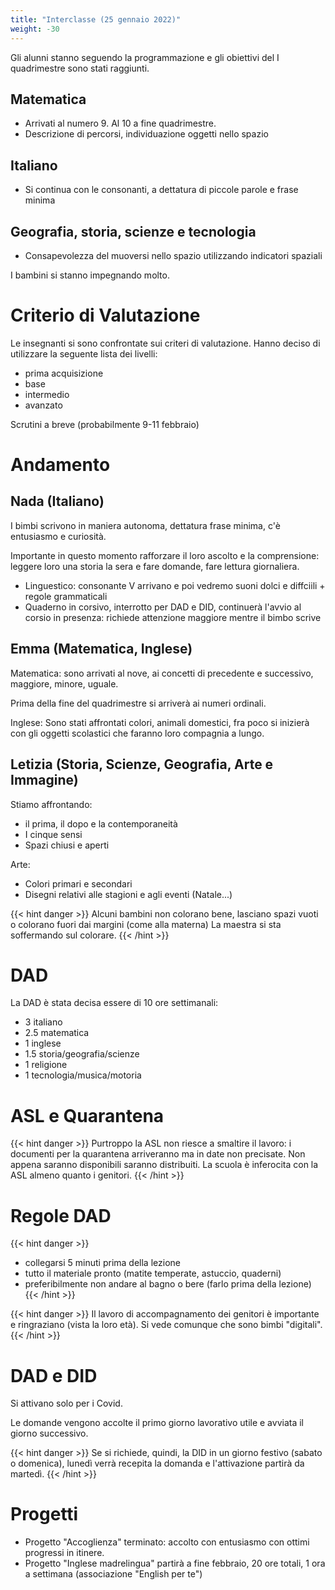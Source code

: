 ```yaml
---
title: "Interclasse (25 gennaio 2022)"
weight: -30
---
```


Gli alunni stanno seguendo la programmazione e gli obiettivi del I quadrimestre sono stati raggiunti.

## Matematica

- Arrivati al numero 9. Al 10 a fine quadrimestre.
- Descrizione di percorsi, individuazione oggetti nello spazio

## Italiano

- Si continua con le consonanti, a dettatura di piccole parole e frase minima

## Geografia, storia, scienze e tecnologia

- Consapevolezza del muoversi nello spazio utilizzando indicatori spaziali

I bambini si stanno impegnando molto.

# Criterio di Valutazione

Le insegnanti si sono confrontate sui criteri di valutazione.
Hanno deciso di utilizzare la seguente lista dei livelli:

- prima acquisizione
- base
- intermedio
- avanzato

Scrutini a breve (probabilmente 9-11 febbraio)

# Andamento

## Nada (Italiano)

I bimbi scrivono in maniera autonoma, dettatura frase minima, c'è entusiasmo e curiosità.

Importante in questo momento rafforzare il loro ascolto e la comprensione: leggere loro una storia la sera e fare domande, fare lettura giornaliera.

- Linguestico: consonante V arrivano e poi vedremo suoni dolci e diffciili + regole grammaticali
- Quaderno in corsivo, interrotto per DAD e DID, continuerà l'avvio al corsio in presenza: richiede attenzione maggiore mentre il bimbo scrive

## Emma (Matematica, Inglese)

Matematica: sono arrivati al nove, ai concetti di precedente e successivo, maggiore, minore, uguale.

Prima della fine del quadrimestre si arriverà ai numeri ordinali.

Inglese: Sono stati affrontati colori, animali domestici, fra poco si inizierà con gli oggetti scolastici che faranno loro compagnia a lungo.

## Letizia (Storia, Scienze, Geografia, Arte e Immagine)

Stiamo affrontando:
- il prima, il dopo e la contemporaneità
- I cinque sensi
- Spazi chiusi e aperti

Arte:
- Colori primari e secondari
- Disegni relativi alle stagioni e agli eventi (Natale...)

{{< hint danger >}}
Alcuni bambini non colorano bene, lasciano spazi vuoti o colorano fuori dai margini (come alla materna)
La maestra si sta soffermando sul colorare.
{{< /hint >}}

# DAD

La DAD è stata decisa essere di 10 ore settimanali:
- 3 italiano
- 2.5 matematica
- 1 inglese
- 1.5 storia/geografia/scienze
- 1 religione
- 1 tecnologia/musica/motoria

# ASL e Quarantena

{{< hint danger >}}
Purtroppo la ASL non riesce a smaltire il lavoro: i documenti per la quarantena arriveranno ma in date non precisate.
Non appena saranno disponibili saranno distribuiti. La scuola è inferocita con la ASL almeno quanto i genitori.
{{< /hint >}}

# Regole DAD

{{< hint danger >}}
- collegarsi 5 minuti prima della lezione
- tutto il materiale pronto (matite temperate, astuccio, quaderni)
- preferibilmente non andare al bagno o bere (farlo prima della lezione)
{{< /hint >}}

{{< hint danger >}}
Il lavoro di accompagnamento dei genitori è importante e ringraziano (vista la loro età).
Si vede comunque che sono bimbi "digitali".
{{< /hint >}}

# DAD e DID

Si attivano solo per i Covid.

Le domande vengono accolte il primo giorno lavorativo utile e avviata il giorno successivo.

{{< hint danger >}}
Se si richiede, quindi, la DID in un giorno festivo (sabato o domenica), lunedì verrà recepita la domanda e l'attivazione partirà da martedì.
{{< /hint >}}

# Progetti

- Progetto "Accoglienza" terminato: accolto con entusiasmo con ottimi progressi in itinere.
- Progetto "Inglese madrelingua" partirà a fine febbraio, 20 ore totali, 1 ora a settimana (associazione "English per te")

